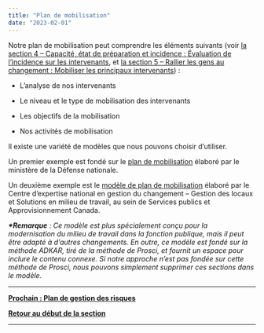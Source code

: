 ```yaml
---
title: "Plan de mobilisation"
date: "2023-02-01"
---
```


Notre plan de mobilisation peut comprendre les éléments suivants (voir [la section 4 – Capacité, état de préparation et incidence : Évaluation de l’incidence sur les intervenants](/framework-for-leading-change/evaluation-de-lincidence-sur-les-intervenants/), et [la section 5 – Rallier les gens au changement : Mobiliser les principaux intervenants](/framework-for-leading-change/mobiliser-les-principaux-intervenants/)) :

- L’analyse de nos intervenants

- Le niveau et le type de mobilisation des intervenants

- Les objectifs de la mobilisation

- Nos activités de mobilisation

Il existe une variété de modèles que nous pouvons choisir d’utiliser.

Un premier exemple est fondé sur le [plan de m](https://gcdocs.gc.ca/tpsgc-pwgsc/llisapi.dll/link/393248762)[o](https://articles.alpha.canada.ca/uploads/sites/46/2022/11/Engagement-plan-template.doc)[bilisation](https://gcdocs.gc.ca/tpsgc-pwgsc/llisapi.dll/link/393248762) élaboré par le ministère de la Défense nationale.

Un deuxième exemple est le [modèle de plan de mobilisation](https://wiki.gccollab.ca/images/4/4b/003_WCM_Engagement_Plan_Template_FR.docx) élaboré par le Centre d’expertise national en gestion du changement – Gestion des locaux et Solutions en milieu de travail, au sein de Services publics et Approvisionnement Canada.

**_\*Remarque_** _: Ce modèle est plus spécialement conçu pour la modernisation du milieu de travail dans la fonction publique, mais il peut être adapté à d’autres changements. En outre, ce modèle est fondé sur la méthode ADKAR, tiré de la méthode de Prosci, et fournit un espace pour inclure le contenu connexe. Si notre approche n’est pas fondée sur cette méthode de Prosci, nous pouvons simplement supprimer ces sections dans le modèle._

* * *

[****Prochain : Plan de gestion des risques****](/framework-for-leading-change/plan-de-gestion-des-risques/)

[**Retour au début de la section**](/framework-for-leading-change/elaborer-nos-plans/)

* * *
